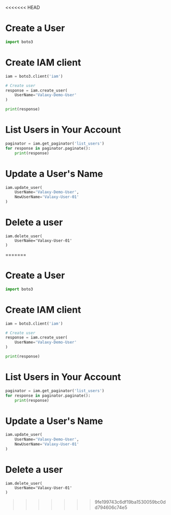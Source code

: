 <<<<<<< HEAD
# Create a User
```py
import boto3
```

# Create IAM client
```py
iam = boto3.client('iam')

# Create user
response = iam.create_user(
    UserName='Valaxy-Demo-User'
)

print(response)
```

# List Users in Your Account
```py
paginator = iam.get_paginator('list_users')
for response in paginator.paginate():
    print(response)
```

# Update a User's Name
```py
iam.update_user(
    UserName='Valaxy-Demo-User',
    NewUserName='Valaxy-User-01'
)
```

# Delete a user
```
iam.delete_user(
    UserName='Valaxy-User-01'
)
```
=======
# Create a User
```py
import boto3
```

# Create IAM client
```py
iam = boto3.client('iam')

# Create user
response = iam.create_user(
    UserName='Valaxy-Demo-User'
)

print(response)
```

# List Users in Your Account
```py
paginator = iam.get_paginator('list_users')
for response in paginator.paginate():
    print(response)
```

# Update a User's Name
```py
iam.update_user(
    UserName='Valaxy-Demo-User',
    NewUserName='Valaxy-User-01'
)
```

# Delete a user
```
iam.delete_user(
    UserName='Valaxy-User-01'
)
```
>>>>>>> 9fe199743c6df19ba1530059bc0dd794606c74e5
